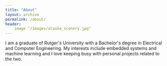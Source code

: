 ```yaml
---
title: "About"
layout: archive
permalink: /about/
header:
    image "/images/alaska_scenery.jpg"
---
```



I am a graduate of Rutger's University with a Bachelor's degree in Electrical and Computer Engineering. My interests include embedded systems and machine learning and I love keeping busy with personal projects related to the two.
